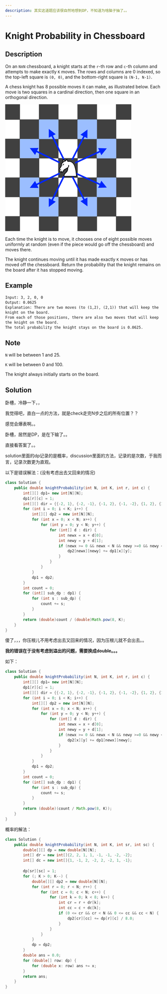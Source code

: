 ```yaml
---
description: 其实这道题应该很自然地想到DP，不知道为啥脑子抽了。。
---
```


# Knight Probability in Chessboard

## Description

On an `N`x`N` chessboard, a knight starts at the `r`-th row and `c`-th column and attempts to make exactly `K` moves. The rows and columns are 0 indexed, so the top-left square is `(0, 0)`, and the bottom-right square is `(N-1, N-1)`.

A chess knight has 8 possible moves it can make, as illustrated below. Each move is two squares in a cardinal direction, then one square in an orthogonal direction.

![](../.gitbook/assets/knight.png)

Each time the knight is to move, it chooses one of eight possible moves uniformly at random \(even if the piece would go off the chessboard\) and moves there.

The knight continues moving until it has made exactly `K` moves or has moved off the chessboard. Return the probability that the knight remains on the board after it has stopped moving.

## Example

```text
Input: 3, 2, 0, 0
Output: 0.0625
Explanation: There are two moves (to (1,2), (2,1)) that will keep the knight on the board.
From each of those positions, there are also two moves that will keep the knight on the board.
The total probability the knight stays on the board is 0.0625.
```

## Note

`N` will be between 1 and 25.

`K` will be between 0 and 100.

The knight always initially starts on the board.

## Solution

卧槽，冷静一下，，

我觉得吧，直白一点的方法，就是check走完N步之后的所有位置？？ 

感觉会爆表啊。。

卧槽，居然是DP，是在下输了。。

直接看答案了。。

solution里面的dp记录的是概率，discussion里面的方法，记录的是次数，于我而言，记录次数更为直观。

以下是错误解法：\(没有考虑出去又回来的情况\)

```java
class Solution {
    public double knightProbability(int N, int K, int r, int c) {
        int[][] dp1= new int[N][N];
        dp1[r][c] = 1;
        int[][] dir = {{-2, 1}, {-2, -1}, {-1, 2}, {-1, -2}, {1, 2}, {1, -2}, {2, 1}, {2, -1}};
        for (int i = 0; i < K; i++) {
            int[][] dp2 = new int[N][N];
            for (int x = 0; x < N; x++) {
                for (int y = 0; y < N; y++) {
                    for (int[] d : dir) {
                        int newx = x + d[0];
                        int newy = y + d[1];
                        if (newx >= 0 && newx < N && newy >=0 && newy < N) {
                            dp2[newx][newy] += dp1[x][y];
                        }
                    }
                }
            }
            dp1 = dp2;
        }
        int count = 0;
        for (int[] sub_dp : dp1) {
            for (int s : sub_dp) {
                count += s;
            }
        }
        return (double)count / (double)Math.pow(8, K);
    }
}
```

傻了，，，你压根儿不用考虑出去又回来的情况，因为压根儿就不会出去。。

**我的错误在于没有考虑到溢出的问题，需要换成double。。。**

如下：

```java
class Solution {
    public double knightProbability(int N, int K, int r, int c) {
        int[][] dp1= new int[N][N];
        dp1[r][c] = 1;
        int[][] dir = {{-2, 1}, {-2, -1}, {-1, 2}, {-1, -2}, {1, 2}, {1, -2}, {2, 1}, {2, -1}};
        for (int i = 0; i < K; i++) {
            int[][] dp2 = new int[N][N];
            for (int x = 0; x < N; x++) {
                for (int y = 0; y < N; y++) {
                    for (int[] d : dir) {
                        int newx = x + d[0];
                        int newy = y + d[1];
                        if (newx >= 0 && newx < N && newy >=0 && newy < N) {
                            dp2[x][y] += dp1[newx][newy];
                        }
                    }
                }
            }
            dp1 = dp2;
        }
        int count = 0;
        for (int[] sub_dp : dp1) {
            for (int s : sub_dp) {
                count += s;
            }
        }
        return (double)(count / Math.pow(8, K));
    }
}
```

概率的解法：

```java
class Solution {
    public double knightProbability(int N, int K, int sr, int sc) {
        double[][] dp = new double[N][N];
        int[] dr = new int[]{2, 2, 1, 1, -1, -1, -2, -2};
        int[] dc = new int[]{1, -1, 2, -2, 2, -2, 1, -1};

        dp[sr][sc] = 1;
        for (; K > 0; K--) {
            double[][] dp2 = new double[N][N];
            for (int r = 0; r < N; r++) {
                for (int c = 0; c < N; c++) {
                    for (int k = 0; k < 8; k++) {
                        int cr = r + dr[k];
                        int cc = c + dc[k];
                        if (0 <= cr && cr < N && 0 <= cc && cc < N) {
                            dp2[cr][cc] += dp[r][c] / 8.0;
                        }
                    }
                }
            }
            dp = dp2;
        }
        double ans = 0.0;
        for (double[] row: dp) {
            for (double x: row) ans += x;
        }
        return ans;
    }
}
```

